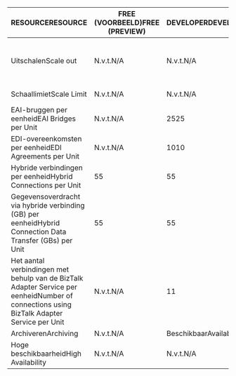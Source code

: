 | <span data-ttu-id="a71d7-101">RESOURCE</span><span class="sxs-lookup"><span data-stu-id="a71d7-101">RESOURCE</span></span> | <span data-ttu-id="a71d7-102">FREE (VOORBEELD)</span><span class="sxs-lookup"><span data-stu-id="a71d7-102">FREE (PREVIEW)</span></span> | <span data-ttu-id="a71d7-103">DEVELOPER</span><span class="sxs-lookup"><span data-stu-id="a71d7-103">DEVELOPER</span></span> | <span data-ttu-id="a71d7-104">BASIC</span><span class="sxs-lookup"><span data-stu-id="a71d7-104">BASIC</span></span> | <span data-ttu-id="a71d7-105">STANDARD</span><span class="sxs-lookup"><span data-stu-id="a71d7-105">STANDARD</span></span> | <span data-ttu-id="a71d7-106">PREMIUM</span><span class="sxs-lookup"><span data-stu-id="a71d7-106">PREMIUM</span></span> |
| --- | --- | --- | --- | --- | --- |
| <span data-ttu-id="a71d7-107">Uitschalen</span><span class="sxs-lookup"><span data-stu-id="a71d7-107">Scale out</span></span> |<span data-ttu-id="a71d7-108">N.v.t.</span><span class="sxs-lookup"><span data-stu-id="a71d7-108">N/A</span></span> |<span data-ttu-id="a71d7-109">N.v.t.</span><span class="sxs-lookup"><span data-stu-id="a71d7-109">N/A</span></span> |<span data-ttu-id="a71d7-110">Ja, in stappen van 1 Basic-eenheid</span><span class="sxs-lookup"><span data-stu-id="a71d7-110">Yes, in increments of 1 Basic Unit</span></span> |<span data-ttu-id="a71d7-111">Ja, in stappen van 1 Standaard-eenheid</span><span class="sxs-lookup"><span data-stu-id="a71d7-111">Yes, in increments of 1 Standard Unit</span></span> |<span data-ttu-id="a71d7-112">Ja, in stappen van 1 Premium-eenheid</span><span class="sxs-lookup"><span data-stu-id="a71d7-112">Yes, in increments of 1 Premium Unit</span></span> |
| <span data-ttu-id="a71d7-113">Schaallimiet</span><span class="sxs-lookup"><span data-stu-id="a71d7-113">Scale Limit</span></span> |<span data-ttu-id="a71d7-114">N.v.t.</span><span class="sxs-lookup"><span data-stu-id="a71d7-114">N/A</span></span> |<span data-ttu-id="a71d7-115">N.v.t.</span><span class="sxs-lookup"><span data-stu-id="a71d7-115">N/A</span></span> |<span data-ttu-id="a71d7-116">Tot 8 eenheden</span><span class="sxs-lookup"><span data-stu-id="a71d7-116">Up to 8 units</span></span> |<span data-ttu-id="a71d7-117">Tot 8 eenheden</span><span class="sxs-lookup"><span data-stu-id="a71d7-117">Up to 8 units</span></span> |<span data-ttu-id="a71d7-118">Tot 8 eenheden</span><span class="sxs-lookup"><span data-stu-id="a71d7-118">Up to 8 units</span></span> |
| <span data-ttu-id="a71d7-119">EAI-bruggen per eenheid</span><span class="sxs-lookup"><span data-stu-id="a71d7-119">EAI Bridges per Unit</span></span> |<span data-ttu-id="a71d7-120">N.v.t.</span><span class="sxs-lookup"><span data-stu-id="a71d7-120">N/A</span></span> |<span data-ttu-id="a71d7-121">25</span><span class="sxs-lookup"><span data-stu-id="a71d7-121">25</span></span> |<span data-ttu-id="a71d7-122">25</span><span class="sxs-lookup"><span data-stu-id="a71d7-122">25</span></span> |<span data-ttu-id="a71d7-123">125</span><span class="sxs-lookup"><span data-stu-id="a71d7-123">125</span></span> |<span data-ttu-id="a71d7-124">500</span><span class="sxs-lookup"><span data-stu-id="a71d7-124">500</span></span> |
| <span data-ttu-id="a71d7-125">EDI-overeenkomsten per eenheid</span><span class="sxs-lookup"><span data-stu-id="a71d7-125">EDI Agreements per Unit</span></span> |<span data-ttu-id="a71d7-126">N.v.t.</span><span class="sxs-lookup"><span data-stu-id="a71d7-126">N/A</span></span> |<span data-ttu-id="a71d7-127">10</span><span class="sxs-lookup"><span data-stu-id="a71d7-127">10</span></span> |<span data-ttu-id="a71d7-128">50</span><span class="sxs-lookup"><span data-stu-id="a71d7-128">50</span></span> |<span data-ttu-id="a71d7-129">250</span><span class="sxs-lookup"><span data-stu-id="a71d7-129">250</span></span> |<span data-ttu-id="a71d7-130">1000</span><span class="sxs-lookup"><span data-stu-id="a71d7-130">1000</span></span> |
| <span data-ttu-id="a71d7-131">Hybride verbindingen per eenheid</span><span class="sxs-lookup"><span data-stu-id="a71d7-131">Hybrid Connections per Unit</span></span> |<span data-ttu-id="a71d7-132">5</span><span class="sxs-lookup"><span data-stu-id="a71d7-132">5</span></span> |<span data-ttu-id="a71d7-133">5</span><span class="sxs-lookup"><span data-stu-id="a71d7-133">5</span></span> |<span data-ttu-id="a71d7-134">10</span><span class="sxs-lookup"><span data-stu-id="a71d7-134">10</span></span> |<span data-ttu-id="a71d7-135">50</span><span class="sxs-lookup"><span data-stu-id="a71d7-135">50</span></span> |<span data-ttu-id="a71d7-136">100</span><span class="sxs-lookup"><span data-stu-id="a71d7-136">100</span></span> |
| <span data-ttu-id="a71d7-137">Gegevensoverdracht via hybride verbinding (GB) per eenheid</span><span class="sxs-lookup"><span data-stu-id="a71d7-137">Hybrid Connection Data Transfer (GBs) per Unit</span></span> |<span data-ttu-id="a71d7-138">5</span><span class="sxs-lookup"><span data-stu-id="a71d7-138">5</span></span> |<span data-ttu-id="a71d7-139">5</span><span class="sxs-lookup"><span data-stu-id="a71d7-139">5</span></span> |<span data-ttu-id="a71d7-140">50</span><span class="sxs-lookup"><span data-stu-id="a71d7-140">50</span></span> |<span data-ttu-id="a71d7-141">250</span><span class="sxs-lookup"><span data-stu-id="a71d7-141">250</span></span> |<span data-ttu-id="a71d7-142">500</span><span class="sxs-lookup"><span data-stu-id="a71d7-142">500</span></span> |
| <span data-ttu-id="a71d7-143">Het aantal verbindingen met behulp van de BizTalk Adapter Service per eenheid</span><span class="sxs-lookup"><span data-stu-id="a71d7-143">Number of connections using BizTalk Adapter Service per Unit</span></span> |<span data-ttu-id="a71d7-144">N.v.t.</span><span class="sxs-lookup"><span data-stu-id="a71d7-144">N/A</span></span> |<span data-ttu-id="a71d7-145">1</span><span class="sxs-lookup"><span data-stu-id="a71d7-145">1</span></span> |<span data-ttu-id="a71d7-146">2</span><span class="sxs-lookup"><span data-stu-id="a71d7-146">2</span></span> |<span data-ttu-id="a71d7-147">5</span><span class="sxs-lookup"><span data-stu-id="a71d7-147">5</span></span> |<span data-ttu-id="a71d7-148">25</span><span class="sxs-lookup"><span data-stu-id="a71d7-148">25</span></span> |
| <span data-ttu-id="a71d7-149">Archiveren</span><span class="sxs-lookup"><span data-stu-id="a71d7-149">Archiving</span></span> |<span data-ttu-id="a71d7-150">N.v.t.</span><span class="sxs-lookup"><span data-stu-id="a71d7-150">N/A</span></span> |<span data-ttu-id="a71d7-151">Beschikbaar</span><span class="sxs-lookup"><span data-stu-id="a71d7-151">Available</span></span> |<span data-ttu-id="a71d7-152">N.v.t.</span><span class="sxs-lookup"><span data-stu-id="a71d7-152">N/A</span></span> |<span data-ttu-id="a71d7-153">N.v.t.</span><span class="sxs-lookup"><span data-stu-id="a71d7-153">N/A</span></span> |<span data-ttu-id="a71d7-154">Beschikbaar</span><span class="sxs-lookup"><span data-stu-id="a71d7-154">Available</span></span> |
| <span data-ttu-id="a71d7-155">Hoge beschikbaarheid</span><span class="sxs-lookup"><span data-stu-id="a71d7-155">High Availability</span></span> |<span data-ttu-id="a71d7-156">N.v.t.</span><span class="sxs-lookup"><span data-stu-id="a71d7-156">N/A</span></span> |<span data-ttu-id="a71d7-157">N.v.t.</span><span class="sxs-lookup"><span data-stu-id="a71d7-157">N/A</span></span> |<span data-ttu-id="a71d7-158">Beschikbaar</span><span class="sxs-lookup"><span data-stu-id="a71d7-158">Available</span></span> |<span data-ttu-id="a71d7-159">Beschikbaar</span><span class="sxs-lookup"><span data-stu-id="a71d7-159">Available</span></span> |<span data-ttu-id="a71d7-160">Beschikbaar</span><span class="sxs-lookup"><span data-stu-id="a71d7-160">Available</span></span> |


